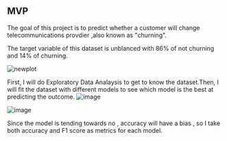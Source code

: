 ## MVP
The goal of this project is to predict whether a customer will change telecommunications provdier ,also known as "churning".

The target variable of this dataset is unblanced with 86% of not churning and 14% of churning.

![newplot](https://user-images.githubusercontent.com/63031028/189789465-97a245ec-02ee-4ab1-9e1b-b8c3e4a7ca8f.png)

First, I will do Exploratory Data Analaysis to get to know the dataset.Then, I will fit the dataset with different models to see which model is the best at predicting the outcome.
![image](https://user-images.githubusercontent.com/63031028/189792591-83e27196-a065-468d-b7fe-d0d8f11d751c.png)

![image](https://user-images.githubusercontent.com/63031028/189792651-1baa1181-b257-402f-a47e-f8a2e97456e3.png)

 Since the model is tending towards no , accuracy will have a bias , so I take both accuracy and F1 score as metrics for each model.